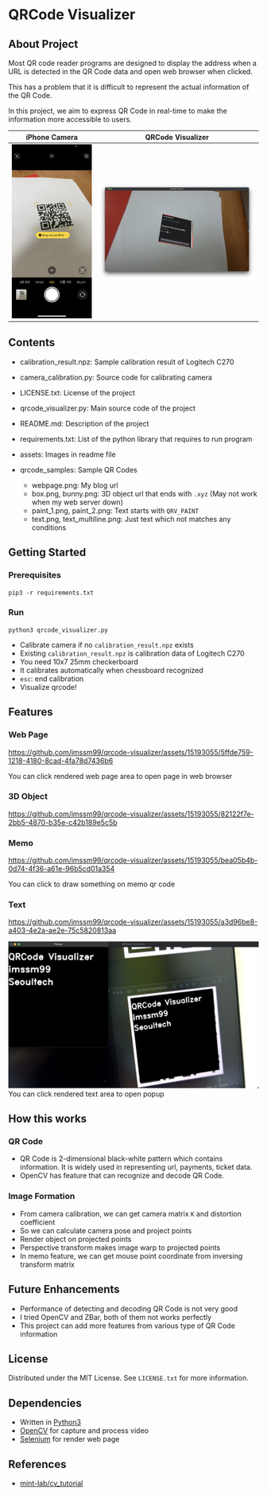 # QRCode Visualizer

## About Project

Most QR code reader programs are designed to display the address when a URL is detected in the QR Code data and open web browser when clicked.

This has a problem that it is difficult to represent the actual information of the QR Code.

In this project, we aim to express QR Code in real-time to make the information more accessible to users.

iPhone Camera | QRCode Visualizer
:---:|:---:
![iphone_cam](./assets/iphone_cam.jpeg) | ![sample](./assets/sample.png)

## Contents

- calibration_result.npz: Sample calibration result of Logitech C270 
- camera_calibration.py: Source code for calibrating camera
- LICENSE.txt: License of the project
- qrcode_visualizer.py: Main source code of the project
- README.md: Description of the project
- requirements.txt: List of the python library that requires to run program

- assets: Images in readme file
- qrcode_samples: Sample QR Codes
    - webpage.png: My blog url
    - box.png, bunny.png: 3D object url that ends with `.xyz` (May not work when my web server down)
    - paint_1.png, paint_2.png: Text starts with `QRV_PAINT`
    - text.png, text_multiline.png: Just text which not matches any conditions 

## Getting Started

### Prerequisites

```
pip3 -r requirements.txt
```

### Run

```
python3 qrcode_visualizer.py
```

- Calibrate camera if no `calibration_result.npz` exists
- Existing `calibration_result.npz` is calibration data of Logitech C270
- You need 10x7 25mm checkerboard
- It calibrates automatically when chessboard recognized
- `esc`: end calibration
- Visualize qrcode!

## Features

### Web Page

https://github.com/imssm99/qrcode-visualizer/assets/15193055/5ffde759-1218-4180-8cad-4fa78d7436b6

You can click rendered web page area to open page in web browser

### 3D Object

https://github.com/imssm99/qrcode-visualizer/assets/15193055/82122f7e-2bb5-4870-b35e-c42b189e5c5b

### Memo

https://github.com/imssm99/qrcode-visualizer/assets/15193055/bea05b4b-0d74-4f36-a61e-96b5cd01a354

You can click to draw something on memo qr code

### Text

https://github.com/imssm99/qrcode-visualizer/assets/15193055/a3d96be8-a403-4e2a-ae2e-75c5820813aa

![text_popup](./assets/text_popup.png)
You can click rendered text area to open popup

## How this works

### QR Code

- QR Code is 2-dimensional black-white pattern which contains information. It is widely used in representing url, payments, ticket data.
- OpenCV has feature that can recognize and decode QR Code. 

### Image Formation

- From camera calibration, we can get camera matrix `K` and distortion coefficient
- So we can calculate camera pose and project points
- Render object on projected points
- Perspective transform makes image warp to projected points
- In memo feature, we can get mouse point coordinate from inversing transform matrix

## Future Enhancements

- Performance of detecting and decoding QR Code is not very good
- I tried OpenCV and ZBar, both of them not works perfectly
- This project can add more features from various type of QR Code information

## License

Distributed under the MIT License. See `LICENSE.txt` for more information.

## Dependencies

- Written in [Python3](https://www.python.org)
- [OpenCV](https://opencv.org) for capture and process video
- [Selenium](https://www.selenium.dev) for render web page

## References

- [mint-lab/cv_tutorial](https://github.com/mint-lab/cv_tutorial)
